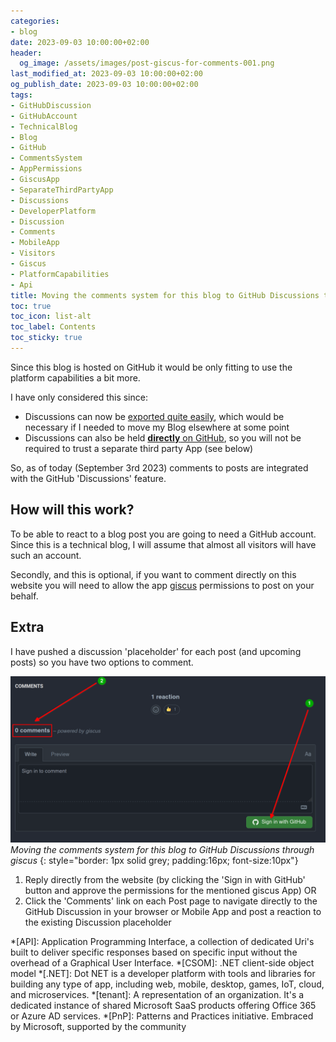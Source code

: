 ```yaml
---
categories:
- blog
date: 2023-09-03 10:00:00+02:00
header:
  og_image: /assets/images/post-giscus-for-comments-001.png
last_modified_at: 2023-09-03 10:00:00+02:00
og_publish_date: 2023-09-03 10:00:00+02:00
tags:
- GitHubDiscussion
- GitHubAccount
- TechnicalBlog
- Blog
- GitHub
- CommentsSystem
- AppPermissions
- GiscusApp
- SeparateThirdPartyApp
- Discussions
- DeveloperPlatform
- Discussion
- Comments
- MobileApp
- Visitors
- Giscus
- PlatformCapabilities
- Api
title: Moving the comments system for this blog to GitHub Discussions through giscus
toc: true
toc_icon: list-alt
toc_label: Contents
toc_sticky: true
---
```


Since this blog is hosted on GitHub it would be only fitting to use the platform capabilities a bit more.

I have only considered this since:

* Discussions can now be [exported quite easily][2], which would be necessary if I needed to move my Blog elsewhere at some point
* Discussions can also be held [**directly** on GitHub][3], so you will not be required to trust a separate third party App (see below)

So, as of today (September 3rd 2023) comments to posts are integrated with the GitHub 'Discussions' feature.

## How will this work?

To be able to react to a blog post you are going to need a GitHub account. Since this is a technical blog, I will assume that almost all visitors will have such an account.

Secondly, and this is optional, if you want to comment directly on this website you will need to allow the app [giscus][1] permissions to post on your behalf.

## Extra

I have pushed a discussion 'placeholder' for each post (and upcoming posts) so you have two options to comment.

![Moving the comments system for this blog to GitHub Discussions through giscus](/assets/images/post-giscus-for-comments-001.png)
*Moving the comments system for this blog to GitHub Discussions through giscus*
{: style="border: 1px solid grey; padding:16px; font-size:10px"}

1. Reply directly from the website (by clicking the 'Sign in with GitHub' button and approve the permissions for the mentioned giscus App) OR
1. Click the 'Comments' link on each Post page to navigate directly to the GitHub Discussion in your browser or Mobile App and post a reaction to the existing Discussion placeholder

<!-- Begin FootNotes -->

[^1]: Microsoft 365, formerly Office 365, is a line of subscription services offered by Microsoft which adds to and includes the Microsoft Office product line. The brand was launched on July 10, 2017, for a superset of Office 365 with Windows 10 Enterprise licenses and other cloud-based security and device management products.

<!-- End FootNotes -->

<!-- Begin Abbreviations -->

*[API]: Application Programming Interface, a collection of dedicated Uri's built to deliver specific responses based on specific input without the overhead of a Graphical User Interface.
*[CSOM]: .NET client-side object model
*[.NET]: Dot NET is a developer platform with tools and libraries for building any type of app, including web, mobile, desktop, games, IoT, cloud, and microservices.
*[tenant]: A representation of an organization. It's a dedicated instance of shared Microsoft SaaS products offering Office 365 or Azure AD services.
*[PnP]: Patterns and Practices initiative. Embraced by  Microsoft, supported by the community

<!-- End Abbreviations -->

<!-- Begin References -->

[1]: https://github.com/giscus/giscus#readme
[2]: https://github.com/orgs/community/discussions/3315
[3]: https://github.com/SjoerdV/SjoerdV.github.io-comments/discussions

<!-- End References -->
